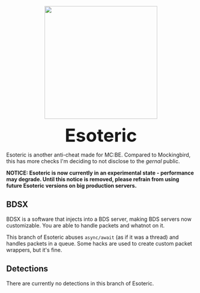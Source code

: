 <p align="center">
  <img width="300" height="300" src="https://media.discordapp.net/attachments/727159224320131133/826094659000205322/Esoteric_11A13E3.gif?width=300&height=300">
</p>

<p align="center"><b><font size="+16">Esoteric</font></b></p>

Esoteric is another anti-cheat made for MC:BE. Compared to Mockingbird, this has more checks
I'm deciding to not disclose to the *gernal* public.

**NOTICE: Esoteric is now currently in an experimental state - performance may degrade.
Until this notice is removed, please refrain from using future Esoteric versions on big production servers.**

## BDSX
BDSX is a software that injects into a BDS server, making BDS servers now customizable. You are able to handle packets and whatnot on it.

This branch of Esoteric abuses `async/await` (as if it was a thread) and handles packets in a queue. Some hacks are used to create custom packet wrappers, but it's fine.

## Detections
There are currently no detections in this branch of Esoteric.
